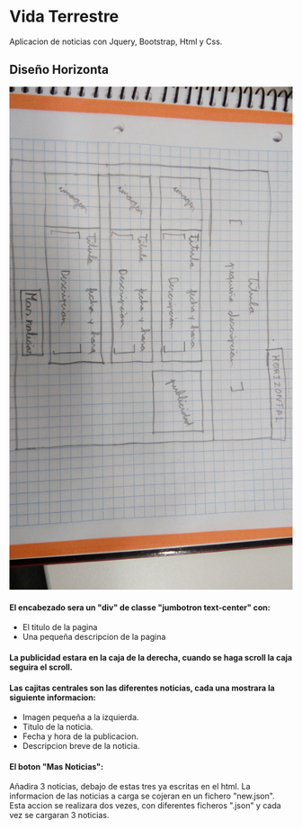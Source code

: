 # Vida Terrestre
Aplicacion de noticias con Jquery, Bootstrap, Html y Css.

## Diseño Horizonta
![Diseño Horizontal](imgReadME/IMG_20170517_162251.jpg)

#### El encabezado sera un "div" de classe "jumbotron text-center" con:
  * El titulo de la pagina
  * Una pequeña descripcion de la pagina
  
#### La publicidad estara en la caja de la derecha, cuando se haga scroll la caja seguira el scroll.

#### Las cajitas centrales son las diferentes noticias, cada una mostrara la siguiente informacion:
 * Imagen pequeña a la izquierda.
 * Titulo de la noticia.
 * Fecha y hora de la publicacion.
 * Descripcion breve de la noticia.

#### El boton "Mas Noticias":
Añadira 3 noticias, debajo de estas tres ya escritas en el html. La informacion
de las noticias a carga se cojeran en un fichero "new.json". Esta accion se realizara dos vezes, con diferentes
ficheros ".json" y cada vez se cargaran 3 noticias.
